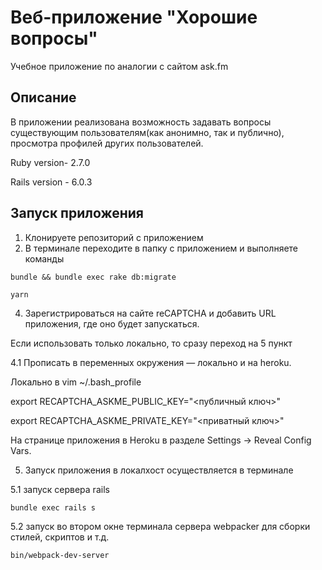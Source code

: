 # Веб-приложение "Хорошие вопросы"

Учебное приложение по аналогии с сайтом ask.fm

## Описание
В приложении реализована возможность задавать вопросы существующим пользователям(как анонимно, так и публично), просмотра профилей других пользователей.

Ruby version- 2.7.0

Rails version - 6.0.3

## Запуск приложения
1. Клонируете репозиторий с приложением
2. В терминале переходите в папку с приложением и выполняете команды

```
bundle && bundle exec rake db:migrate
```
```
yarn
```

4. Зарегистрироваться на сайте reCAPTCHA и добавить URL приложения, где оно будет запускаться.

Если использовать только локально, то сразу переход на 5 пункт

4.1 Прописать в переменных окружения — локально и на heroku.

Локально в vim ~/.bash_profile

export RECAPTCHA_ASKME_PUBLIC_KEY="<публичный ключ>"

export RECAPTCHA_ASKME_PRIVATE_KEY="<приватный ключ>"

На странице приложения в Heroku в разделе Settings → Reveal Config Vars.

5. Запуск приложения в локалхост осуществляется в терминале

5.1 запуск сервера rails

```
bundle exec rails s
```

5.2 запуск во втором окне терминала сервера webpacker для сборки стилей, скриптов и т.д.

```
bin/webpack-dev-server
```
